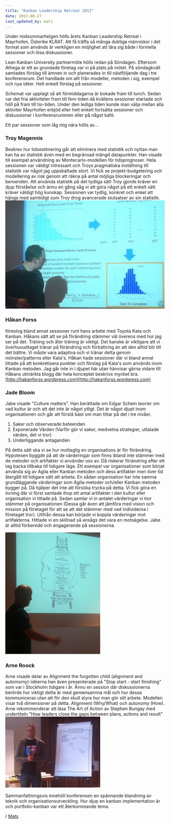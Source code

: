 ```yaml
---
title: "Kanban Leadership Retreat 2013"
date: 2013-06-27
last_updated_by: mats
---
```

Under midsommarhelgen hölls årets Kanban Leadership Retreat i Mayrhofen, Österike KLRAT. Att få träffa så många duktiga människor i det format som används är verkligen en möjlighet att lära sig både i formella sessioner och lösa diskussioner.

Lean Kanban University partnermöte hölls redan på Söndagen. Eftersom Athega är ett av grundade företag var vi på plats på mötet. På söndagkväll samlades förslag till ämnen in och planerades in till nästföljande dag i tre konferensrum. Det handlade om allt från modeller, metoden i sig, exempel och nya idéer. Helt enkelt förslag på sessioner.

Schemat var upplagt så att förmiddagarna är bokade fram till lunch. Sedan var det fria aktiviteter fram till fem-tiden då kvällens sessioner startade och höll på fram till tio-tiden. Under den lediga tiden kunde man välja mellan alla aktiviter Mayrhofen erbjöd eller helt enkelt fortsätta sessioner och diskussioner i konferensrummen eller på något kafé.

Ett par sessioner som låg mig nära hölls av...

### Troy Magennis
Beskrev hur tidsestimering går att eliminera med statistik och nyttan man kan ha av statistik även med en begränsad mängd datapunkter. Han visade till exempel användning av Montecarlo-modellen för tidsprognoser. Hela sessionen var väldigt intressant och Troys pragmatiska inställning till statistik var något jag uppskattade stort. Vi fick se projekt-budgetering och modellering av risk genom att räkna på antal möjliga blockeringar och beroenden. Att använda statistik på det tydliga sätt Troy gjorde kräver en djup förståelse och ännu en gång såg vi att göra något på ett enkelt sätt kräver väldigt hög kunskap. Sessionen var tydlig, konkret och enkel att hänga med samtidigt som Troy drog avancerade slutsatser av sin statistik.
![Troy](/assets/legacy/uploads/2013/06/troy.jpg)

### Håkan Forss
föreslog bland annat sessioner runt hans arbete med Toyota Kata och Kanban. Håkans sätt att se på förändring stämmer väl överens med hur jag ser på det. Träning och åter träning är viktigt. Det kanske är viktigare att vi överhuvudtaget tränar på förändring och förbättring än att den alltid blir till det bättre. Vi måste vara adaptiva och vi tränar detta genom mönster/patterns eller Kata's. Håkan hade sessioner där vi bland annat tittade på att konkretisera punkter och förslag på Kata's som används inom Kanban metoden. Jag går inte in i djupet här utan hänvisar gärna vidare till Håkans utmärkta blogg där hela konceptet beskrivs mycket bra.
[http://hakanforss.wordpress.com](http://hakanforss.wordpress.com)

### Jade Bloom

Jabe visade "Culture matters". Han berättade om Edgar Schein teorier om vad kultur är och att det inte är något ytligt. Det är något djupt inom organisationen och går att förstå bäst om man tittar på det i tre nivåer.

1. Saker och observerade beteenden
2. Exponerade Värden (Varför gör vi saker, medvetna strategier, uttalade värden, det vi tror)
3. Underliggande antaganden

På detta sätt ska vi se hur mottaglig en organisations är för förändring. Hypotesen byggde på att de värderingar som finns ibland inte stämmer med de metoder och artifakter vi använder oss av. Då riskerar förändring efter ett tag backa tillbaka till tidigare läge. Ett exempel var organisationer som börjat använda sig av Agila eller Kanban metoden och dess artifakter men över tid återgått till tidigare sätt att arbeta. En sådan organisation har inte samma grundläggande värderingar som Agila-metoder och/eller Kanban metoden bygger på. Då hjälper det inte att försöka trycka på detta.
 Vi fick göra en övning där vi först samlade ihop ett antal artifakter i den kultur eller organisation vi tittade på. Sedan samlar vi in antalet värderingar vi tror stämmer på organisationen (Dessa går även att jämföra med vision och mission på företaget för att se att det stämmer med vad individerna i företaget tror). Utifrån dessa kan började vi koppla värderingar mot artifakterna. Hittade vi en skillnad så ansågs det vara en motsägelse. Jabe är alltid förberedd och engagerande på sessionerna.

![Jabe Bloom](/assets/legacy/uploads/2013/06/jabe.jpg)

### Arne Roock
Arne visade delar av Alignment the forgotten child (alignment and automomy)-idéerna han även presenterade på "Stop start - start finishing" som var i Stockholm tidigare i år. Ännu en session där diskussionerna berörde hur viktigt detta är med gemensamma mål och hur dessa kommuniceras utan att för den skull styra hur man gör sitt arbete. Modellen visar två dimensioner på detta. Alignment (Why/What) och autonomy (How). Arne rekommenderar att läsa The Art of Action av Stephen Bungay med undertiteln "How leaders close the gaps between plans, actions and result"
![Arne Roock](/assets/legacy/uploads/2013/06/arne.jpg)

Sammanfattningsvis innehöll konferensen en spännande blandning av teknik och organisationsutveckling. Hur djup en kanban implementation är och portfolio-kanban var ett återkommande tema.

/ [Mats](/mats)
